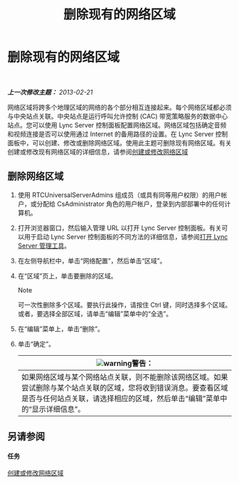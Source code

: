 ﻿---
title: 删除现有的网络区域
TOCTitle: 删除现有的网络区域
ms:assetid: c7293a2f-2b49-4c4a-903f-f7edcea2bc5f
ms:mtpsurl: https://technet.microsoft.com/zh-cn/library/JJ721882(v=OCS.15)
ms:contentKeyID: 49888603
ms.date: 05/19/2016
mtps_version: v=OCS.15
ms.translationtype: HT
---

# 删除现有的网络区域

 

_**上一次修改主题：** 2013-02-21_

网络区域将跨多个地理区域的网络的各个部分相互连接起来。每个网络区域都必须与中央站点关联。中央站点是运行呼叫允许控制 (CAC) 带宽策略服务的数据中心站点。您可以使用 Lync Server 控制面板配置网络区域。网络区域包括确定音频和视频连接是否可以使用通过 Internet 的备用路径的设置。在 Lync Server 控制面板中，可以创建、修改或删除网络区域。使用此主题可删除现有网络区域。有关创建或修改现有网络区域的详细信息，请参阅[创建或修改网络区域](lync-server-2013-creating-or-modifying-network-regions.md)

## 删除网络区域

1.  使用 RTCUniversalServerAdmins 组成员（或具有同等用户权限）的用户帐户，或分配给 CsAdministrator 角色的用户帐户，登录到内部部署中的任何计算机。

2.  打开浏览器窗口，然后输入管理 URL 以打开 Lync Server 控制面板。有关可以用于启动 Lync Server 控制面板的不同方法的详细信息，请参阅[打开 Lync Server 管理工具](lync-server-2013-open-lync-server-administrative-tools.md)。

3.  在左侧导航栏中，单击“网络配置”，然后单击“区域”。

4.  在“区域”页上，单击要删除的区域。
    
    > [!NOTE]  
    > 可一次性删除多个区域。要执行此操作，请按住 Ctrl 键，同时选择多个区域。或者，要选择全部区域，请单击“编辑”菜单中的“全选”。
    


5.  在“编辑”菜单上，单击“删除”。

6.  单击“确定”。
    
    <table>
    <thead>
    <tr class="header">
    <th><img src="images/JJ656815.warning(OCS.15).gif" title="warning" alt="warning" />警告：</th>
    </tr>
    </thead>
    <tbody>
    <tr class="odd">
    <td>如果网络区域与某个网络站点关联，则不能删除该网络区域。如果尝试删除与某个站点关联的区域，您将收到错误消息。要查看区域是否与任何站点关联，请选择相应的区域，然后单击“编辑”菜单中的“显示详细信息”。</td>
    </tr>
    </tbody>
    </table>


## 另请参阅

#### 任务

[创建或修改网络区域](lync-server-2013-creating-or-modifying-network-regions.md)

